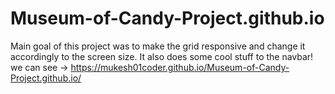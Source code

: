 # Museum-of-Candy-Project.github.io
 Main goal of this project was to make the grid responsive and change it accordingly to the screen size.
 It also does some cool stuff to the navbar!
 we can see -> https://mukesh01coder.github.io/Museum-of-Candy-Project.github.io/
